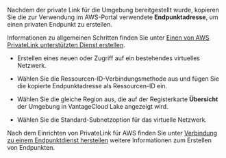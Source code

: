 Nachdem der private Link für die Umgebung bereitgestellt wurde, kopieren Sie die zur Verwendung im AWS-Portal verwendete **Endpunktadresse**, um einen privaten Endpunkt zu erstellen.

Informationen zu allgemeinen Schritten finden Sie unter [Einen von AWS PrivateLink unterstützten Dienst erstellen](https://docs.aws.amazon.com/vpc/latest/privatelink/create-endpoint-service.html).

-   Erstellen eines neuen oder Zugriff auf ein bestehendes virtuelles Netzwerk.

-   Wählen Sie die Ressourcen-ID-Verbindungsmethode aus und fügen Sie die kopierte Endpunktadresse als Ressourcen-ID ein.

-   Wählen Sie die gleiche Region aus, die auf der Registerkarte **Übersicht** der Umgebung in VantageCloud Lake angezeigt wird.

-   Wählen Sie die Standard-Subnetzoption für das virtuelle Netzwerk.

Nach dem Einrichten von PrivateLink für AWS finden Sie unter [Verbindung zu einem Endpunktdienst herstellen](https://docs.aws.amazon.com/vpc/latest/privatelink/create-endpoint-service.html#share-endpoint-service) weitere Informationen zum Erstellen von Endpunkten.
